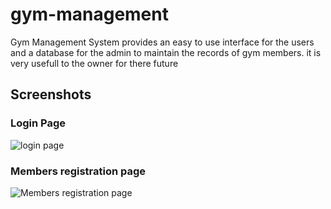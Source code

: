 # gym-management
Gym Management System provides an easy to use interface for the users and a database for the admin to maintain the records of gym members.
it is very usefull to the owner for there future

## Screenshots
### Login Page
![login page](/images/login.png)
### Members registration page
![Members registration page](/images/member.png)
